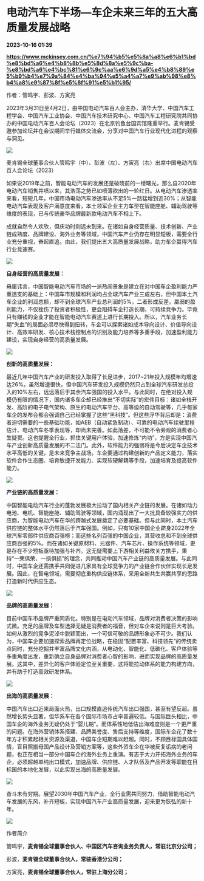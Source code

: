 # 电动汽车下半场—车企未来三年的五大高质量发展战略

**2023-10-16 01:39**

**https://www.mckinsey.com.cn/%e7%94%b5%e5%8a%a8%e6%b1%bd%e8%bd%a6%e4%b8%8b%e5%8d%8a%e5%9c%ba-%e8%bd%a6%e4%bc%81%e6%9c%aa%e6%9d%a5%e4%b8%89%e5%b9%b4%e7%9a%84%e4%ba%94%e5%a4%a7%e9%ab%98%e8%b4%a8%e9%87%8f%e5%8f%91%e5%b1%95/**

作者：管鸣宇、彭波、方寅亮

2023年3月31日至4月2日，由中国电动汽车百人会主办，清华大学、中国汽车工程学会、中国汽车工业协会、中国汽车技术研究中心、中国汽车工程研究院共同协办的中国电动汽车百人会论坛（2023）在北京钓鱼台国宾馆隆重举行。麦肯锡受邀参加论坛并在会议期间举行媒体交流会，分享对中国汽车行业现代化进程的观察与洞见。

![](https://www.mckinsey.com.cn/wp-content/uploads/2023/04/group-image.jpg)

麦肯锡全球董事合伙人管鸣宇（中）、彭波（左）、方寅亮（右）出席中国电动汽车百人会论坛（2023）

如果说2019年之前，智能电动汽车的发展还是破晓前的一缕曙光，那么自2020年电动汽车销售井喷以来，其浩荡之势已如喷薄欲出的一轮红日。从电动汽车渗透率来看，短短几年，中国市场电动汽车渗透率从不足5%一路猛增到近30%；从智能电动汽车表现及客户满意度来看，本土领军企业主力车型在智能座舱、辅助驾驶等维度的表现，已与传统豪华品牌最新款电动汽车不相上下。

成就自然令人欢欣，但庆功时刻远未到来。在诸如自身经营质量、技术创新、产业链成熟度、品牌建设、海外业务等领域，中国汽车产业仍存在明显短板，需要全行业充分重视，奋起直追。由此，我们提出五大高质量发展战略，助力车企赢得汽车行业竞速赛。

![](https://www.mckinsey.com.cn/wp-content/uploads/2023/04/WEchat_EV100-exhibits_formatted-1.jpg)

**自身经营的高质量发展：**

毋庸讳言，中国智能电动汽车市场的一派热闹景象是建立在对中国车企盈利能力严重透支的基础上：中国车市规模和利润均占全球汽车产业三成左右，但中国本土汽车企业的利润总额，却不到全球汽车产业总利润的5%，二者形成反差。羸弱的盈利能力，不仅挫伤了投资者积极性，更会阻碍车企打造长期、可持续竞争力。毕竟只有赚钱的企业才能在智能电动汽车赛道上进行长期投入。所以，汽车业务长期“失血”的局面必须尽快得到扭转，车企可以探索诸如成本导向设计、价值导向设计、高效率研发、核心技术栈控制点的识别及能力培养等多重手段，加速盈利能力建设，实现自身经营的高质量发展。

![](https://www.mckinsey.com.cn/wp-content/uploads/2023/04/WEchat_EV100-exhibits_formatted-2.jpg)

**创新的高质量发展：**

最近几年中国汽车产业的研发投入取得了长足进步，2017~21年投入规模年均增速达26%。虽然增速很快，但中国汽车研发投入规模仍然只占到全球汽车研发总投入的10%左右，远远落后于其余汽车强国的投入水平。与此同时，在绝对投入规模仍有限的情况下，国内诸多车企却已经推出“不切实际”的宏伟目标：诸如全栈开发、高阶的电子电气架构、原生的电动汽车平台、高等级的自动驾驶等，几乎每家车企的发布会都会强调自己已经掌握了这些“黑科技”。但这些浮华背后却是：消费者迫切需要的一些基础功能，如AEB（自动紧急制动）、可靠的电动汽车续驶里程估计、电动汽车冬季表现等，却尚未完善。如此落差，不可能不令旁观的消费者心生疑窦。这也提醒全行业，抓住关键用户体验，加速修炼“内功”，方是实现中国汽车产业创新高质量发展的不二法门。此外，软件能力的强弱将是今后决定车企技术水平高低的关键，是未来竞争主战场。车企要通过构建创新的产品定义能力，落实软件合作生态圈、培育敏捷开发能力、实现软硬解耦等手段，加速培育及提高软件能力。

![](https://www.mckinsey.com.cn/wp-content/uploads/2023/04/WEchat_EV100-exhibits_formatted-3.jpg)

**产业链的高质量发展：**

中国智能电动汽车行业的蓬勃发展极大拉动了国内相关产业链的发展。在诸如动力电池、电机、智能座舱、辅助驾驶等领域，国内涌现出了一大批具备较强实力的供应商，为智能电动汽车在华的跨越式发展奠定了必要基础。但与此同时，本土汽车供应链的整体水平仍然落后于汽车强国。例如，只有10家中国企业跻身2022年全球汽车零部件供应商百强榜；而这些名列百强的中国企业，其营收总和不到全球供应商百强的5%。而在诸如关键原材料、元器件、汽车芯片、操作系统等领域，更是存在不少短板亟待加强与补齐。这无疑需要上下游相关利益攸关方携手，秉持“一荣俱荣、一损俱损”的理念，共同推动中国汽车产业链的高质量发展。与此同时，中国车企还需携手共同促进几家具有全球竞争力的产业链合作伙伴实现长足发展。因此，在智电领域，需要彻底重构供应链体系，采用全新共生共赢共享的思路打造新时代供应生态。

![](https://www.mckinsey.com.cn/wp-content/uploads/2023/04/WEchat_EV100-exhibits_formatted-4.jpg)

**品牌的高质量发展：**

目前中国车市品牌严重同质化。特别是在电动汽车领域，品牌对消费者决策的影响式微。充足的品牌及车型选择无疑是消费者的福音，但对车企来说则是巨大考验。如何从激烈的竞争泥淖中脱颖而出，一个可信可敬的品牌形象必不可少。我们认为，中国车企要加速探索品牌再定位战略，在稳固“配置丰富、科技领先”的传统卖点同时，充分挖掘并丰富品牌文化内涵，从电动化、智能化、低碳化、客户体验等多重角度出发，重新确立自身品牌对消费者心智的影响，进而实现品牌的高质量发展。这其中，差异化的客户体验定位至关重要，这将能拉动体系的能力构建方向，并有助于打造高效研发体系。

![](https://www.mckinsey.com.cn/wp-content/uploads/2023/04/WEchat_EV100-exhibits_formatted-5.jpg)

**出海的高质量发展：**

中国汽车出口近来局面火热，出口规模直追传统汽车出口强国，甚至有望反超。虽然增长势头显著，但华系车在各个国际市场市占率普遍较低。与国际巨头相比，中国车企的海外业务无疑仍处于“婴儿期”。而体系性地低估出海难度则是一个更严重的问题。在海外营销体系搭建、品牌美誉度、售后支持等维度，国际车企花了数十年方才积累起相关资源及渠道，中国车企短期难以赶超。同时，不顾目标国具体国情，盲目照搬母国产品设计及营销方案等，这些外资车企在华被反复诟病的老问题，也正在相当一部分中国车企的海外业务上重演。有志于大力开拓海外业务的车企，必须超越单纯出口模式，加速品牌、供应链、人才队伍及产品开发等职能在目标国的本地化发展，以此实现出海的高质量发展。

![](https://www.mckinsey.com.cn/wp-content/uploads/2023/04/WEchat_EV100-exhibits_formatted-6.jpg)

奋斗未有穷期。展望2030年中国汽车产业，全行业需共同努力，借助智能电动汽车发展的东风，补齐短板，实现中国汽车产业高质量发展，迎来更为恢弘的新十年。

![](https://www.mckinsey.com.cn/wp-content/uploads/2023/04/WEchat_EV100-exhibits_formatted-7.jpg)

作者简介

管鸣宇，**麦肯锡全球董事合伙人、中国区汽车咨询业务负责人，常驻北京分公司；**

彭波，**麦肯锡全球董事合伙人，常驻香港分公司；**

方寅亮，**麦肯锡全球董事合伙人，常驻上海分公司；**
